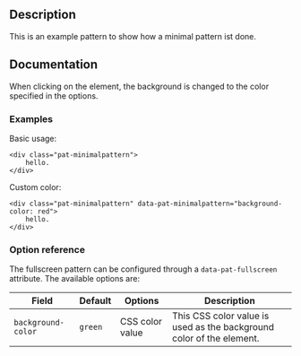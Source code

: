 ## Description

This is an example pattern to show how a minimal pattern ist done.

## Documentation

When clicking on the element, the background is changed to the color specified in the options.

### Examples

Basic usage:

    <div class="pat-minimalpattern">
        hello.
    </div>

Custom color:

    <div class="pat-minimalpattern" data-pat-minimalpattern="background-color: red">
        hello.
    </div>

### Option reference

The fullscreen pattern can be configured through a `data-pat-fullscreen` attribute.
The available options are:

| Field              | Default | Options         | Description                                                          |
| ------------------ | ------- | --------------- | -------------------------------------------------------------------- |
| `background-color` | `green` | CSS color value | This CSS color value is used as the background color of the element. |
